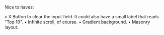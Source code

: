 Nice to haves:

•	X Button to clear the input field. It could also have a small label that reads "Top 10".
•	Infinite scroll, of course.
•	Gradient background.
•	Masonry layout.